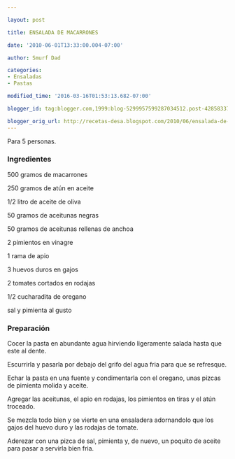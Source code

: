 ```yaml
---

layout: post

title: ENSALADA DE MACARRONES

date: '2010-06-01T13:33:00.004-07:00'

author: Smurf Dad

categories:
- Ensaladas
- Pastas

modified_time: '2016-03-16T01:53:13.682-07:00'

blogger_id: tag:blogger.com,1999:blog-5299957599287034512.post-4285833770860233947

blogger_orig_url: http://recetas-desa.blogspot.com/2010/06/ensalada-de-macarrones.html
---
```


Para 5 personas.

<h3>Ingredientes</h3>

500 gramos de macarrones

250 gramos de atún en aceite

1/2 litro de aceite de oliva

50 gramos de aceitunas negras

50 gramos de aceitunas rellenas de anchoa

2 pimientos en vinagre

1 rama de apio

3 huevos duros en gajos

2 tomates cortados en rodajas

1/2 cucharadita de oregano

sal y pimienta al gusto

<h3>Preparación</h3>

Cocer la pasta en abundante agua hirviendo ligeramente salada hasta que este al dente.

Escurrirla y pasarla por debajo del grifo del agua fria para que se refresque.

Echar la pasta en una fuente y condimentarla con el oregano, unas pizcas de pimienta molida y aceite.

Agregar las aceitunas, el apio en rodajas, los pimientos en tiras y el atún troceado.

Se mezcla todo bien y se vierte en una ensaladera adornandolo que los gajos del huevo duro y las rodajas de tomate.

Aderezar con una pizca de sal, pimienta y, de nuevo, un poquito de aceite para pasar a servirla bien fria.